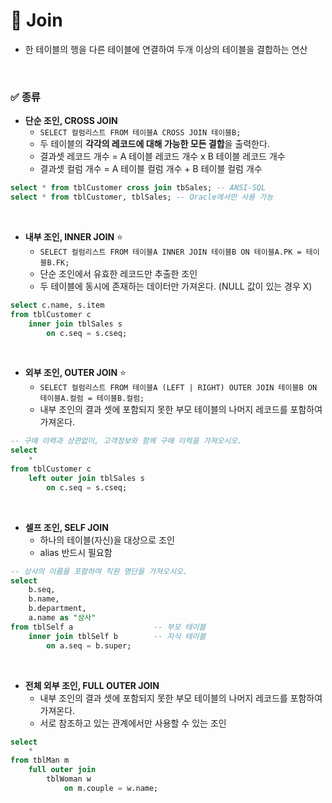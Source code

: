 # 📌 Join
- 한 테이블의 행을 다른 테이블에 연결하여 두개 이상의 테이블을 결합하는 연산

<br>

### ✅ 종류
- **단순 조인, CROSS JOIN**
    - `SELECT 컬럼리스트 FROM 테이블A CROSS JOIN 테이블B;` 
    - 두 테이블의 **각각의 레코드에 대해 가능한 모든 결합**을 출력한다.
    - 결과셋 레코드 개수 = A 테이블 레코드 개수 x B 테이블 레코드 개수
    - 결과셋 컬럼 개수 = A 테이블 컬럼 개수 + B 테이블 컬럼 개수
```SQL
select * from tblCustomer cross join tbSales; -- ANSI-SQL
select * from tblCustomer, tblSales; -- Oracle에서만 사용 가능
```

<BR>

- **내부 조인, INNER JOIN** ⭐
    - `SELECT 컬럼리스트 FROM 테이블A INNER JOIN 테이블B ON 테이블A.PK = 테이블B.FK;`
    - 단순 조인에서 유효한 레코드만 추출한 조인
    - 두 테이블에 동시에 존재하는 데이터만 가져온다. (NULL 값이 있는 경우 X)
```SQL
select c.name, s.item 
from tblCustomer c 
    inner join tblSales s 
        on c.seq = s.cseq;
```

<BR>

- **외부 조인, OUTER JOIN** ⭐
    - `SELECT 컬럼리스트 FROM 테이블A (LEFT | RIGHT) OUTER JOIN 테이블B ON 테이블A.컬럼 = 테이블B.컬럼;`
    - 내부 조인의 결과 셋에 포함되지 못한 부모 테이블의 나머지 레코드를 포함하여 가져온다.
```SQL
-- 구매 이력과 상관없이, 고객정보와 함께 구매 이력을 가져오시오.
select 
    * 
from tblCustomer c 
    left outer join tblSales s 
        on c.seq = s.cseq;
```

<BR>

- **셀프 조인, SELF JOIN**
    - 하나의 테이블(자신)을 대상으로 조인
    - alias 반드시 필요함
```sql
-- 상사의 이름을 포함하여 직원 명단을 가져오시오. 
select 
    b.seq,
    b.name,
    b.department,
    a.name as "상사"
from tblSelf a                  -- 부모 테이블
    inner join tblSelf b        -- 자식 테이블
        on a.seq = b.super;
```

<BR>

- **전체 외부 조인, FULL OUTER JOIN**
    - 내부 조인의 결과 셋에 포함되지 못한 부모 테이블의 나머지 레코드를 포함하여 가져온다.
    - 서로 참조하고 있는 관계에서만 사용할 수 있는 조인
```sql
select
    *
from tblMan m
    full outer join
        tblWoman w
            on m.couple = w.name;
```
